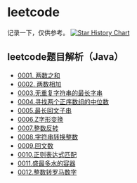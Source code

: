# leetcode
记录一下，仅供参考。
[![Star History Chart](https://api.star-history.com/svg?repos=DocJlm/LeetCodeJava&type=Date)](https://www.star-history.com/#DocJlm/LeetCodeJava&Date)
## leetcode题目解析（Java）
- [0001. 两数之和](./problems/0001.两数之和.md)
- [0002. 两数相加](./problems/0002.两数相加.md)
- [0003.无重复字符串的最长字串](./problems/0003.无重复字符串的最长字串.md)
- [0004.寻找两个正序数组的中位数](./problems/0004.寻找两个正序数组的中位数.md)
- [0005.最长回文子串](./problems/0005.最长回文子串.md)
- [0006.Z字形变换](./problems/0006.Z字形变换.md)
- [0007.整数反转](./problems/0007.整数反转.md)
- [0008.字符串转换整数](./problems/0008.字符串转换整数.md)
- [0009.回文数](./problems/0009.回文数.md)
- [0010.正则表达式匹配](./problems/0010.正则表达式匹配.md)
- [0011.盛最多水的容器](./problems/0011.盛最多水的容器.md)
- [0012.整数转罗马数字](./problems/0012.整数转罗马数字.md)


